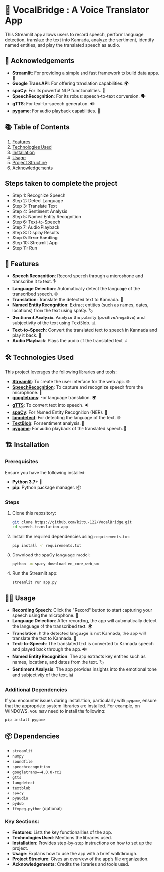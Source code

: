 # 🎤 VocalBridge : A Voice Translator App

This Streamlit app allows users to record speech, perform language detection, translate the text into Kannada, analyze the sentiment, identify named entities, and play the translated speech as audio.

## 🙏 Acknowledgements

- **Streamlit**: For providing a simple and fast framework to build data apps. 🌟
- **Google Trans API**: For offering translation capabilities. 🌍
- **spaCy**: For its powerful NLP functionalities. 🤖
- **SpeechRecognition**: For its robust speech-to-text conversion. 🗣️
- **gTTS**: For text-to-speech generation. 🔊
- **pygame**: For audio playback capabilities. 🎵

## 📚 Table of Contents

1. [Features](#features)
2. [Technologies Used](#technologies-used)
3. [Installation](#installation)
4. [Usage](#usage)
5. [Project Structure](#project-structure)
6. [Acknowledgements](#acknowledgements)

## Steps taken to complete the project
- Step 1: Recognize Speech
- Step 2: Detect Language
- Step 3: Translate Text
- Step 4: Sentiment Analysis
- Step 5: Named Entity Recognition
- Step 6: Text-to-Speech
- Step 7: Audio Playback
- Step 8: Display Results
- Step 9: Error Handling
- Step 10: Streamlit App
- Step 11: Run

## 🚀 Features

- **Speech Recognition**: Record speech through a microphone and transcribe it to text. 🎙️
- **Language Detection**: Automatically detect the language of the transcribed speech. 🌐
- **Translation**: Translate the detected text to Kannada. 🔄
- **Named Entity Recognition**: Extract entities (such as names, dates, locations) from the text using spaCy. 🏷️
- **Sentiment Analysis**: Analyze the polarity (positive/negative) and subjectivity of the text using TextBlob. 📊
- **Text-to-Speech**: Convert the translated text to speech in Kannada and play it back. 📢
- **Audio Playback**: Plays the audio of the translated text. 🎶

## 🛠️ Technologies Used

This project leverages the following libraries and tools:

- **[Streamlit](https://streamlit.io/)**: To create the user interface for the web app. 🌐
- **[SpeechRecognition](https://pypi.org/project/SpeechRecognition/)**: To capture and recognize speech from the microphone. 🎤
- **[googletrans](https://pypi.org/project/googletrans/)**: For language translation. 🌍
- **[gTTS](https://pypi.org/project/gTTS/)**: To convert text into speech. 🔈
- **[spaCy](https://spacy.io/)**: For Named Entity Recognition (NER). 🧠
- **[langdetect](https://pypi.org/project/langdetect/)**: For detecting the language of the text. 🌐
- **[TextBlob](https://textblob.readthedocs.io/)**: For sentiment analysis. 📝
- **[pygame](https://pypi.org/project/pygame/)**: For audio playback of the translated speech. 🎵

## 🏗️ Installation

### Prerequisites

Ensure you have the following installed:

- **Python 3.7+** 🐍
- **pip**: Python package manager. 📦

### Steps

1. Clone this repository:

   ```bash
   git clone https://github.com/kittu-122/VocalBridge.git
   cd speech-translation-app
   ```

2. Install the required dependencies using `requirements.txt`:

    ```bash
    pip install -r requirements.txt
    ```

3. Download the spaCy language model:

    ```bash
    python -m spacy download en_core_web_sm
    ```

4. Run the Streamlit app:

    ```bash
    streamlit run app.py
    ```

## 🧑‍💻 Usage

- **Recording Speech**: Click the "Record" button to start capturing your speech using the microphone. 🎤
- **Language Detection**: After recording, the app will automatically detect the language of the transcribed text. 🌍
- **Translation**: If the detected language is not Kannada, the app will translate the text to Kannada. 🔄
- **Text-to-Speech**: The translated text is converted to Kannada speech and played back through the app. 🔊
- **Named Entity Recognition**: The app extracts key entities such as names, locations, and dates from the text. 🏷️
- **Sentiment Analysis**: The app provides insights into the emotional tone and subjectivity of the text. 📊

### Additional Dependencies

If you encounter issues during installation, particularly with `pygame`, ensure that the appropriate system libraries are installed. For example, on WINDOWS, you may need to install the following:

```bash
pip install pygame
```

## 📦 Dependencies
- `streamlit`
- `numpy`
- `soundfile`
- `speechrecognition`
- `googletrans==4.0.0-rc1`
- `gtts`
- `langdetect`
- `textblob`
- `spacy`
- `pyaudio`
- `pydub`
- `ffmpeg-python` (optional)

### Key Sections:
- **Features**: Lists the key functionalities of the app.
- **Technologies Used**: Mentions the libraries used.
- **Installation**: Provides step-by-step instructions on how to set up the project.
- **Usage**: Explains how to use the app with a brief walkthrough.
- **Project Structure**: Gives an overview of the app’s file organization.
- **Acknowledgements**: Credits the libraries and tools used.